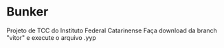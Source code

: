 # Bunker
Projeto de TCC do Instituto Federal Catarinense
Faça download da branch "vitor" e execute o arquivo .yyp
